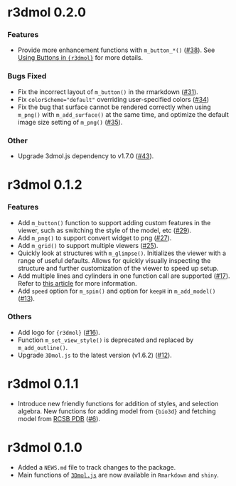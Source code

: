 # r3dmol 0.2.0

### Features

* Provide more enhancement functions with `m_button_*()` ([#38](https://github.com/swsoyee/r3dmol/pull/38)). 
See [Using Buttons in `{r3dmol}`](https://swsoyee.github.io/r3dmol/articles/using-buttons.html) for more details.

### Bugs Fixed

* Fix the incorrect layout of `m_button()` in the rmarkdown ([#31](https://github.com/swsoyee/r3dmol/pull/31)).
* Fix `colorScheme="default"` overriding user-specified colors ([#34](https://github.com/swsoyee/r3dmol/pull/34))
* Fix the bug that surface cannot be rendered correctly when using `m_png()`
with `m_add_surface()` at the same time, and optimize the default image size 
setting of `m_png()` ([#35](https://github.com/swsoyee/r3dmol/issues/35)).

### Other

* Upgrade 3dmol.js dependency to v1.7.0 ([#43](https://github.com/swsoyee/r3dmol/pull/43)).

# r3dmol 0.1.2

### Features

* Add `m_button()` function to support adding custom features in the viewer, 
such as switching the style of the model, etc ([#29](https://github.com/swsoyee/r3dmol/pull/29)).
* Add `m_png()` to support convert widget to png ([#27](https://github.com/swsoyee/r3dmol/pull/27)).
* Add `m_grid()` to support multiple viewers ([#25](https://github.com/swsoyee/r3dmol/pull/25)).
* Quickly look at structures with `m_glimpse()`. Initializes the viewer with 
a range of useful defaults. Allows for quickly visually inspecting the structure
and further customization of the viewer to speed up setup.
* Add multiple lines and cylinders in one function call are supported ([#17](https://github.com/swsoyee/r3dmol/pull/17)). Refer to [this article](https://swsoyee.github.io/r3dmol/articles/multi-selections.html) for 
more information.
* Add `speed` option for `m_spin()` and option for `keepH` in `m_add_model()` ([#13](https://github.com/swsoyee/r3dmol/pull/13)).

### Others

* Add logo for `{r3dmol}` ([#16](https://github.com/swsoyee/r3dmol/pull/16)).
* Function `m_set_view_style()` is deprecated and replaced by `m_add_outline()`.
* Upgrade `3Dmol.js` to the latest version (v1.6.2) ([#12](https://github.com/swsoyee/r3dmol/pull/12)).

# r3dmol 0.1.1

* Introduce new friendly functions for addition of styles, and selection algebra. New functions for adding model from `{bio3d}` and fetching model from [RCSB PDB](https://www.rcsb.org/) ([#6](https://github.com/swsoyee/r3dmol/pull/6)).

# r3dmol 0.1.0

* Added a `NEWS.md` file to track changes to the package.
* Main functions of [`3Dmol.js`](http://3dmol.csb.pitt.edu/doc/$3Dmol.GLViewer.html) are now available in `Rmarkdown` and `shiny`.
